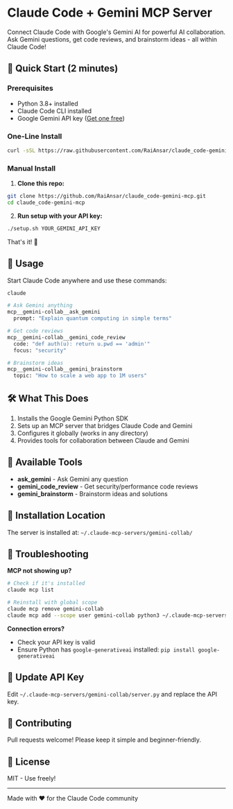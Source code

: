 # Claude Code + Gemini MCP Server

Connect Claude Code with Google's Gemini AI for powerful AI collaboration. Ask Gemini questions, get code reviews, and brainstorm ideas - all within Claude Code!

## 🚀 Quick Start (2 minutes)

### Prerequisites
- Python 3.8+ installed
- Claude Code CLI installed
- Google Gemini API key ([Get one free](https://aistudio.google.com/apikey))

### One-Line Install

```bash
curl -sSL https://raw.githubusercontent.com/RaiAnsar/claude_code-gemini-mcp/main/install.sh | bash
```

### Manual Install

1. **Clone this repo:**
```bash
git clone https://github.com/RaiAnsar/claude_code-gemini-mcp.git
cd claude_code-gemini-mcp
```

2. **Run setup with your API key:**
```bash
./setup.sh YOUR_GEMINI_API_KEY
```

That's it! 🎉

## 📖 Usage

Start Claude Code anywhere and use these commands:

```bash
claude

# Ask Gemini anything
mcp__gemini-collab__ask_gemini
  prompt: "Explain quantum computing in simple terms"

# Get code reviews
mcp__gemini-collab__gemini_code_review
  code: "def auth(u): return u.pwd == 'admin'"
  focus: "security"

# Brainstorm ideas
mcp__gemini-collab__gemini_brainstorm
  topic: "How to scale a web app to 1M users"
```

## 🛠️ What This Does

1. Installs the Google Gemini Python SDK
2. Sets up an MCP server that bridges Claude Code and Gemini
3. Configures it globally (works in any directory)
4. Provides tools for collaboration between Claude and Gemini

## 🔧 Available Tools

- **ask_gemini** - Ask Gemini any question
- **gemini_code_review** - Get security/performance code reviews
- **gemini_brainstorm** - Brainstorm ideas and solutions

## 📁 Installation Location

The server is installed at: `~/.claude-mcp-servers/gemini-collab/`

## 🐛 Troubleshooting

**MCP not showing up?**
```bash
# Check if it's installed
claude mcp list

# Reinstall with global scope
claude mcp remove gemini-collab
claude mcp add --scope user gemini-collab python3 ~/.claude-mcp-servers/gemini-collab/server.py
```

**Connection errors?**
- Check your API key is valid
- Ensure Python has `google-generativeai` installed: `pip install google-generativeai`

## 🔑 Update API Key

Edit `~/.claude-mcp-servers/gemini-collab/server.py` and replace the API key.

## 🤝 Contributing

Pull requests welcome! Please keep it simple and beginner-friendly.

## 📜 License

MIT - Use freely!

---

Made with ❤️ for the Claude Code community